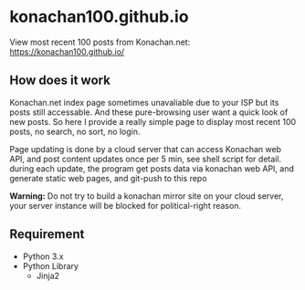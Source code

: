 # konachan100.github.io
View most recent 100 posts from Konachan.net:    https://konachan100.github.io/

## How does it work
Konachan.net index page sometimes unavaliable due to your ISP but its posts still accessable. 
And these pure-browsing user want a quick look of new posts.
So here I provide a really simple page to display most recent 100 posts, no search, no sort, no login.

Page updating is done by a cloud server that can access Konachan web API, and post content updates once per 5 min, see shell script for detail. during each update, the program get posts data via konachan web API,
and generate static web pages, and git-push to this repo

**Warning:** Do not try to build a konachan mirror site on your cloud server, 
your server instance will be blocked for political-right reason.

## Requirement
- Python 3.x
- Python Library
  - Jinja2
